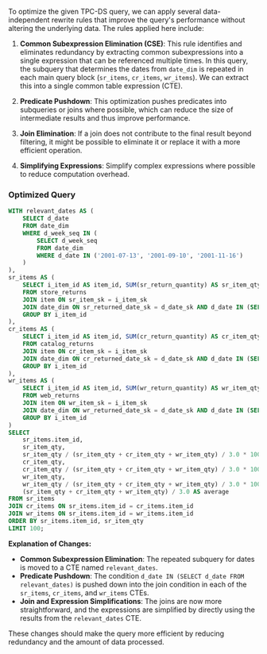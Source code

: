 To optimize the given TPC-DS query, we can apply several data-independent rewrite rules that improve the query's performance without altering the underlying data. The rules applied here include:

1. **Common Subexpression Elimination (CSE)**: This rule identifies and eliminates redundancy by extracting common subexpressions into a single expression that can be referenced multiple times. In this query, the subquery that determines the dates from `date_dim` is repeated in each main query block (`sr_items`, `cr_items`, `wr_items`). We can extract this into a single common table expression (CTE).

2. **Predicate Pushdown**: This optimization pushes predicates into subqueries or joins where possible, which can reduce the size of intermediate results and thus improve performance.

3. **Join Elimination**: If a join does not contribute to the final result beyond filtering, it might be possible to eliminate it or replace it with a more efficient operation.

4. **Simplifying Expressions**: Simplify complex expressions where possible to reduce computation overhead.

### Optimized Query

```sql
WITH relevant_dates AS (
    SELECT d_date
    FROM date_dim
    WHERE d_week_seq IN (
        SELECT d_week_seq
        FROM date_dim
        WHERE d_date IN ('2001-07-13', '2001-09-10', '2001-11-16')
    )
),
sr_items AS (
    SELECT i_item_id AS item_id, SUM(sr_return_quantity) AS sr_item_qty
    FROM store_returns
    JOIN item ON sr_item_sk = i_item_sk
    JOIN date_dim ON sr_returned_date_sk = d_date_sk AND d_date IN (SELECT d_date FROM relevant_dates)
    GROUP BY i_item_id
),
cr_items AS (
    SELECT i_item_id AS item_id, SUM(cr_return_quantity) AS cr_item_qty
    FROM catalog_returns
    JOIN item ON cr_item_sk = i_item_sk
    JOIN date_dim ON cr_returned_date_sk = d_date_sk AND d_date IN (SELECT d_date FROM relevant_dates)
    GROUP BY i_item_id
),
wr_items AS (
    SELECT i_item_id AS item_id, SUM(wr_return_quantity) AS wr_item_qty
    FROM web_returns
    JOIN item ON wr_item_sk = i_item_sk
    JOIN date_dim ON wr_returned_date_sk = d_date_sk AND d_date IN (SELECT d_date FROM relevant_dates)
    GROUP BY i_item_id
)
SELECT
    sr_items.item_id,
    sr_item_qty,
    sr_item_qty / (sr_item_qty + cr_item_qty + wr_item_qty) / 3.0 * 100 AS sr_dev,
    cr_item_qty,
    cr_item_qty / (sr_item_qty + cr_item_qty + wr_item_qty) / 3.0 * 100 AS cr_dev,
    wr_item_qty,
    wr_item_qty / (sr_item_qty + cr_item_qty + wr_item_qty) / 3.0 * 100 AS wr_dev,
    (sr_item_qty + cr_item_qty + wr_item_qty) / 3.0 AS average
FROM sr_items
JOIN cr_items ON sr_items.item_id = cr_items.item_id
JOIN wr_items ON sr_items.item_id = wr_items.item_id
ORDER BY sr_items.item_id, sr_item_qty
LIMIT 100;
```

**Explanation of Changes:**
- **Common Subexpression Elimination**: The repeated subquery for dates is moved to a CTE named `relevant_dates`.
- **Predicate Pushdown**: The condition `d_date IN (SELECT d_date FROM relevant_dates)` is pushed down into the join condition in each of the `sr_items`, `cr_items`, and `wr_items` CTEs.
- **Join and Expression Simplifications**: The joins are now more straightforward, and the expressions are simplified by directly using the results from the `relevant_dates` CTE.

These changes should make the query more efficient by reducing redundancy and the amount of data processed.